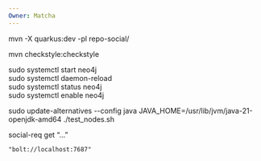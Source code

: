 ```yaml
---
Owner: Matcha
---
```

mvn -X quarkus:dev -pl repo-social/
  
mvn checkstyle:checkstyle
  
sudo systemctl start neo4j  
sudo systemctl daemon-reload  
sudo systemctl status neo4j  
sudo systemctl enable neo4j
  
sudo update-alternatives --config java
JAVA_HOME=/usr/lib/jvm/java-21-openjdk-amd64 ./test_nodes.sh
  
social-req get “…”  
  
`"bolt://localhost:7687"`